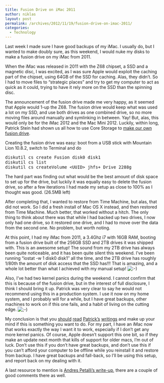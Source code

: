 ```yaml
---
title: Fusion Drive on iMac 2011
author: niklas
layout: post
permalink: /archives/2012/11/19/fusion-drive-on-imac-2011/
categories:
  - Technology
---
```

Last week I made sure I have good backups of my iMac. I usually do, but I wanted to make doubly sure, as this weekend, I would nuke my disks to make a fusion drive on my iMac from 2011.

When the iMac was released in 2011 with the Z68 chipset, a SSD and a magnetic disc, I was excited, as I was sure Apple would exploit the caching part of the chipset, using 64GB of the SSD for caching. Alas, they didn&#8217;t. So I had to move files to &#8220;strategic places&#8221; and try to get my computer to act as quick as it could, trying to have it rely more on the SSD than the spinning disc.

The announcement of the fusion drive made me very happy, as it seemed that Apple would 1-up the Z68. The fusion drive would keep what was used a lot on my SSD, and use both drives as one combined drive, so no more moving files around manually and symlinking in between. Yay! But, alas, this would only be for the iMac 2012 and the Mac Mini 2012. Luckily, within long, Patrick Stein had shown us all how to use Core Storage to [make our own fusion drive][1]. 

Creating the fusion drive was easy: boot from a USB stick with Mountain Lion 10.8.2, switch to Terminal and do

<pre>diskutil cs create Fusion disk0 disk1
diskutil cs list
diskutil cs createVolume &lt;UUID&gt; jhfs+ Drive 2288g
</pre>

The hard part was finding out what would be the best amount of disk space to set up for the drive, but luckily it was equally easy to delete the fusion drive, so after a few iterations I had made my setup as close to 100% as I thought was good. (26.5MB left)

After completing that, I wanted to restore from Time Machine, but alas, that did not work. So I did a fresh install of Mac OS X instead, and then restored from Time Machine. Much better, that worked without a hitch. The only thing to think about there was that while I had backed up two drives, I now only had one drive, so it restored one drive, and I had to move over the data from the second one. No problem, but worth noting.

At this point, I had my iMac from 2011, a 3.4Ghz i7 with 16GB RAM, booting from a fusion drive built of the 256GB SSD and 2TB drives it was shipped with. This is an awesome setup! The sound from my 2TB drive has always been quite noticeable, and it has been quite silent this weekend. I&#8217;ve been running &#8220;iostat -w 1 disk0 disk1&#8243; all the time, and the 2TB drive has roughly 1/80th the amount of disk access that the SSD has!!! That is amazing, and a whole lot better than what I achieved with my manual setup! <img src='http://blog.saers.com/wp-includes/images/smilies/icon_smile.gif' alt=':-)' class='wp-smiley' /> 

Also, I&#8217;ve had two kernel panics during the weekend. I cannot confirm that this is because of the fusion drive, but in the interest of full disclosure, I think I should bring it up. Patrick was very clear to say he would not recommend using this in a production system. I use it now on my home system, and I probably will for a while, but I have great backups, other machines to work on if this one fails, and a habit of living on the cutting edge. <img src='http://blog.saers.com/wp-includes/images/smilies/icon_wink.gif' alt=';-)' class='wp-smiley' /> 

My conclusion is that you [should][1] [read][2] [Patrick&#8217;s][3] [writings][4] and make up your mind if this is something you want to do. For my part, I have an iMac now that works exactly the way I want it to work, especially if I don&#8217;t get any more kernel panics. Of course, Apple doesn&#8217;t support this one bit, so if they make an update next month that kills of support for older macs, I&#8217;m out of luck. Don&#8217;t use this if you don&#8217;t have great backups, and don&#8217;t use this if you can&#8217;t afford your computer to be offline while you reinstall it and restore from backup. I have great backups and fall-back, so I&#8217;ll be using this setup, and report back on my dealing with it.

A last resource to mention is [Andres Petalli&#8217;s write-up][5], there are a couple of good comments there as well.

 [1]: http://jollyjinx.tumblr.com/post/34638496292/fusion-drive-on-older-macs-yes-since-apple-has
 [2]: http://jollyjinx.tumblr.com/post/34694173142/more-on-byo-fusion-drive-i-wanted-to-know-how
 [3]: http://jollyjinx.tumblr.com/post/34700977027/fusion-drive-loose-ends-as-hinted-in-my-last
 [4]: http://jollyjinx.tumblr.com/post/35013104235/fusion-drive-last-words-the-10-minutes-ive-seen
 [5]: http://www.petralli.net/2012/10/analyzing-apples-fusion-drive-in-an-attempt-to-retrofit-an-existing-macs-with-an-ssd-and-a-traditional-hard-disk/
